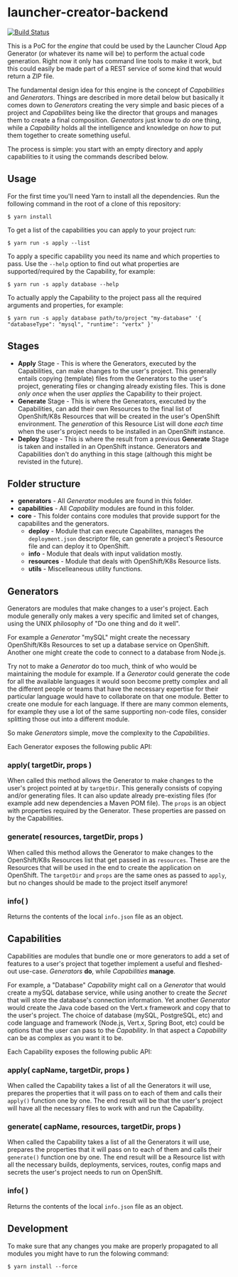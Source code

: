 # launcher-creator-backend

[![Build Status](https://semaphoreci.com/api/v1/fabric8-launcher/launcher-creator-backend/branches/master/badge.svg)](https://semaphoreci.com/fabric8-launcher/launcher-creator-backend)

This is a PoC for the _engine_ that could be used by the Launcher Cloud App Generator (or whatever its name will be) to perform
the actual code generation. Right now it only has command line tools to make it work, but this could easily be made part
of a REST service of some kind that would return a ZIP file.

The fundamental design idea for this engine is the concept of _Capabilities_ and _Generators_. Things are described in more detail
below but basically it comes down to _Generators_ creating the very simple and basic pieces of a project and _Capabilites_
being like the director that groups and manages them to create a final composition. _Generators_ just know to _do_ one thing,
while a _Capability_ holds all the intelligence and knowledge on _how_ to put them together to create something useful.

The process is simple: you start with an empty directory and apply capabilities to it using the commands described below.

## Usage

For the first time you'll need Yarn to install all the dependencies. Run the following command in the root of a clone of this repository:

```
$ yarn install
```

To get a list of the capabilities you can apply to your project run:

```
$ yarn run -s apply --list
```

To apply a specific capability you need its name and which properties to pass. Use the `--help` option to find out what
properties are supported/required by the Capability, for example:

```
$ yarn run -s apply database --help
```

To actually apply the Capability to the project pass all the required arguments and properties, for example:

```
$ yarn run -s apply database path/to/project "my-database" '{ "databaseType": "mysql", "runtime": "vertx" }'
```

## Stages

 - **Apply** Stage - This is where the Generators, executed by the Capabilities, can make changes to the user's project.
 This generally entails copying (template) files from the Generators to the user's project, generating files or changing
 already existing files. This is done _only once_ when the user _applies_ the Capability to their project.
 - **Generate** Stage - This is where the Generators, executed by the Capabilities, can add their own Resources to the
 final list of OpenShift/K8s Resources that will be created in the user's OpenShift environment. The _generation_
 of this Resource List will done _each time_ when the user's project needs to be installed in an OpenShift instance.
- **Deploy** Stage - This is where the result from a previous **Generate** Stage is taken and installed in an OpenShift
instance. Generators and Capabilities don't do anything in this stage (although this might be revisted in the future).

## Folder structure

 - **generators** - All _Generator_ modules are found in this folder.
 - **capabilities** - All _Capability_ modules are found in this folder.
 - **core** - 
   This folder contains core modules that provide support for the
   capabilites and the generators.
   - **deploy** - Module that can execute Capabilites, manages the `deployment.json` descriptor file,
   can generate a project's Resource file and can deploy it to OpenShift.
   - **info** - Module that deals with input validation mostly.
   - **resources** - Module that deals with OpenShift/K8s Resource lists.
   - **utils** - Miscelleaneous utility functions.
   
## Generators

Generators are modules that make changes to a user's project. Each module generally only makes a very specific
and limited set of changes, using the UNIX philosophy of "Do one thing and do it well".

For example a _Generator_ "mySQL" might create the necessary OpenShift/K8s Resources to set up a database service
on OpenShift. Another one might create the code to connect to a database from Node.js.

Try not to make a _Generator_ do too much, think of who would be maintaining the module for example. If a _Generator_
could generate the code for all the available languages it would soon become pretty complex and all the different people
or teams that have the necessary expertise for their particular language would have to collaborate on that one module.
Better to create one module for each language. If there are many common elements, for example they use a lot of the same
supporting non-code files, consider splitting those out into a different module.

So make _Generators_ simple, move the complexity to the _Capabilities_.

Each Generator exposes the following public API:

### apply( targetDir, props )

When called this method allows the Generator to make changes to the user's project pointed at by `targetDir`.
This generally consists of copying and/or generating files. It can also update already pre-existing files (for
example add new dependencies a Maven POM file). The `props` is an object with properties required by the Generator.
These properties are passed on by the Capabilities.

### generate( resources, targetDir, props )

When called this method allows the Generator to make changes to the OpenShift/K8s Resources list that get passed in
as `resources`. These are the Resources that will be used in the end to create the application on OpenShift.
The `targetDir` and `props` are the same ones as passed to `apply`, but no changes should be made to the project
itself anymore!

### info( )

Returns the contents of the local `info.json` file as an object.

## Capabilities

Capabilities are modules that bundle one or more generators to add a set of features to a user's project that
together implement a useful and fleshed-out use-case. _Generators_ **do**, while _Capabilities_ **manage**.

For example, a "Database" _Capability_ might call on a _Generator_ that would create a mySQL database service,
while using another to create the _Secret_ that will store the database's connection information. Yet another
_Generator_ would create the Java code based on the Vert.x framework and copy that to the user's project. The
choice of database (mySQL, PostgreSQL, etc) and code language and framework (Node.js, Vert.x, Spring Boot, etc)
could be options that the user can pass to the _Capability_. In that aspect a _Capability_ can be as complex as
you want it to be.

Each Capability exposes the following public API:

### apply( capName, targetDir, props )

When called the Capability takes a list of all the Generators it will use, prepares the properties that it will
pass on to each of them and calls their `apply()` function one by one. The end result will be that the user's
project will have all the necessary files to work with and run the Capability.

### generate( capName, resources, targetDir, props )

When called the Capability takes a list of all the Generators it will use, prepares the properties that it will
pass on to each of them and calls their `generate()` function one by one. The end result will be a Resource list
with all the necessary builds, deployments, services, routes, config maps and secrets the user's project needs to
run on OpenShift.

### info( )

Returns the contents of the local `info.json` file as an object.

## Development

To make sure that any changes you make are properly propagated to all modules you might have to run the folowing
command:

```
$ yarn install --force
```

